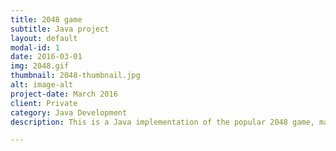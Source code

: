 ```yaml
---
title: 2048 game
subtitle: Java project
layout: default
modal-id: 1
date: 2016-03-01
img: 2048.gif
thumbnail: 2048-thumbnail.jpg
alt: image-alt
project-date: March 2016
client: Private
category: Java Development
description: This is a Java implementation of the popular 2048 game, made from scratch. Through a fully object-oriented design  clear encapsulation is guaranteed, and modifications like changing the board-size can be made within seconds. The graphical user interface (GUI) was built with Javafx. The program can be executed platform-independently. View the [full source code on GitHub](https://github.com/Olifee/2048-game).

---
```

